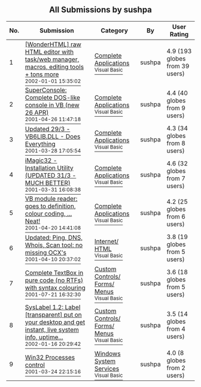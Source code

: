 ﻿<div align="center">

## All Submissions by sushpa

</div>

No.  | Submission | Category | By   | User Rating
---- | ---------- | -------- | ---- | -----------
1 | [\[WonderHTML\] raw HTML editor with task/web manager, macros, editing tools \+ tons more<br /><sup>2002-01-01 15:35:02</sup>](https://github.com/Planet-Source-Code/sushpa-wonderhtml-raw-html-editor-with-task-web-manager-macros-editing-tools-tons-more__1-30281) | [Complete Applications<br /><sup>Visual Basic</sup>](../ByCategory/complete-applications__1-27.md) | sushpa | 4.9 (193 globes from 39 users)
2 | [SuperConsole: Complete DOS\-like console in VB \(new 26 APR\)<br /><sup>2001-04-26 11:47:18</sup>](https://github.com/Planet-Source-Code/sushpa-superconsole-complete-dos-like-console-in-vb-new-26-apr__1-22600) | [Complete Applications<br /><sup>Visual Basic</sup>](../ByCategory/complete-applications__1-27.md) | sushpa | 4.4 (40 globes from 9 users)
3 | [Updated 29/3 \- VB6LIB\.DLL \- Does Everything<br /><sup>2001-03-28 17:05:54</sup>](https://github.com/Planet-Source-Code/sushpa-updated-29-3-vb6lib-dll-does-everything__1-21839) | [Complete Applications<br /><sup>Visual Basic</sup>](../ByCategory/complete-applications__1-27.md) | sushpa | 4.3 (34 globes from 8 users)
4 | [iMagic32 \- Installation Utility \(UPDATED 31/3 \- MUCH BETTER\)<br /><sup>2001-03-31 16:08:38</sup>](https://github.com/Planet-Source-Code/sushpa-imagic32-installation-utility-updated-31-3-much-better__1-21886) | [Complete Applications<br /><sup>Visual Basic</sup>](../ByCategory/complete-applications__1-27.md) | sushpa | 4.6 (32 globes from 7 users)
5 | [VB module reader: goes to definition, colour coding, \.\.\. Neat\!<br /><sup>2001-04-20 14:41:08</sup>](https://github.com/Planet-Source-Code/sushpa-vb-module-reader-goes-to-definition-colour-coding-neat__1-22518) | [Complete Applications<br /><sup>Visual Basic</sup>](../ByCategory/complete-applications__1-27.md) | sushpa | 4.2 (25 globes from 6 users)
6 | [Updated: Ping, DNS, Whois, Scan tool: no missing OCX's<br /><sup>2001-04-10 20:37:02</sup>](https://github.com/Planet-Source-Code/sushpa-updated-ping-dns-whois-scan-tool-no-missing-ocx-s__1-22350) | [Internet/ HTML<br /><sup>Visual Basic</sup>](../ByCategory/internet-html__1-34.md) | sushpa | 3.8 (19 globes from 5 users)
7 | [Complete TextBox in pure code \(no RTFs\) with syntax colouring<br /><sup>2001-07-21 16:32:30</sup>](https://github.com/Planet-Source-Code/sushpa-complete-textbox-in-pure-code-no-rtfs-with-syntax-colouring__1-25414) | [Custom Controls/ Forms/  Menus<br /><sup>Visual Basic</sup>](../ByCategory/custom-controls-forms-menus__1-4.md) | sushpa | 3.6 (18 globes from 5 users)
8 | [SysLabel 1\.2: Label \[transparent\] put on your desktop and get instant, live system info, uptime\.\.\.<br /><sup>2002-01-16 20:29:42</sup>](https://github.com/Planet-Source-Code/sushpa-syslabel-1-2-label-transparent-put-on-your-desktop-and-get-instant-live-system-info__1-30953) | [Custom Controls/ Forms/  Menus<br /><sup>Visual Basic</sup>](../ByCategory/custom-controls-forms-menus__1-4.md) | sushpa | 3.5 (14 globes from 4 users)
9 | [Win32 Processes control<br /><sup>2001-03-24 22:15:16</sup>](https://github.com/Planet-Source-Code/sushpa-win32-processes-control__1-21888) | [Windows System Services<br /><sup>Visual Basic</sup>](../ByCategory/windows-system-services__1-35.md) | sushpa | 4.0 (8 globes from 2 users)
